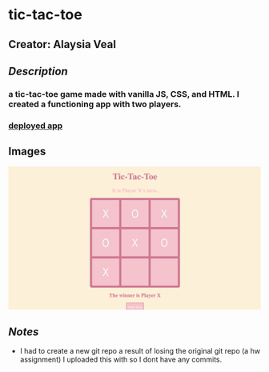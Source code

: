 # tic-tac-toe

## Creator: Alaysia Veal

## **_Description_**

### a tic-tac-toe game made with vanilla JS, CSS, and HTML. I created a functioning app with two players.

### [deployed app](icy-war.surge.sh)

## **Images**

![tic-tac-toe image](/images/Screen%20Shot%202023-04-23%20at%2011.20.37%20PM.png)

## **_Notes_**

- I had to create a new git repo a result of losing the original git repo (a hw assignment) I uploaded this with so I dont have any commits.
